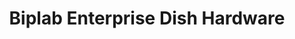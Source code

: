 ---
title: "Biplab Enterprise Dish Hardware"
url: /islampur/biplab-enterprise-dish-hardware/
shop: Eisenwaren
---